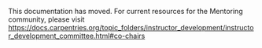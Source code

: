This documentation has moved.  For current resources for the Mentoring community, please visit
https://docs.carpentries.org/topic_folders/instructor_development/instructor_development_committee.html#co-chairs


